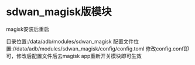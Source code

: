 # sdwan_magisk版模块
magisk安装后重启

目录位置:/data/adb/modules/sdwan_magisk
配置文件位置://data/adb/modules/sdwan_magisk/config/config.toml
修改config.conf即可，修改后配置文件后去magisk app重新开关模块即可生效
